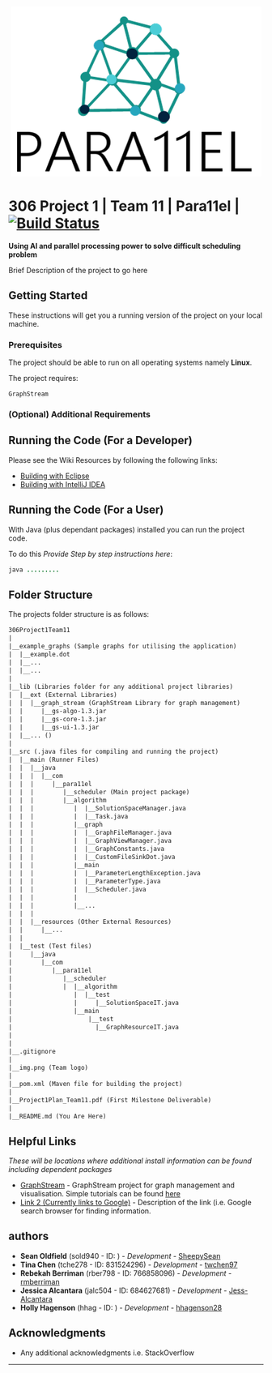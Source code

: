 <p align="center"> 
<img src="https://github.com/SheepySean/306Project1Team11/blob/master/img.png">
</p>

# 306 Project 1		|		Team 11		|		Para11el    |   [![Build Status](https://travis-ci.com/SheepySean/306Project1Team11.svg?token=uyPgVa62zwbc6MQzYwFa&branch=master)](https://travis-ci.com/SheepySean/306Project1Team11)


**Using AI and parallel processing power to solve difficult scheduling problem**

Brief Description of the project to go here

## Getting Started

These instructions will get you a running version of the project on your local machine.

### Prerequisites

The project should be able to run on all operating systems namely **Linux**.

The project requires:
```
GraphStream
```

### (Optional) Additional Requirements


## Running the Code (For a Developer)

Please see the Wiki Resources by following the following links:
* [Building with Eclipse](https://github.com/SheepySean/306Project1Team11/wiki/Building-with-Eclipse)
* [Building with IntelliJ IDEA](https://github.com/SheepySean/306Project1Team11/wiki/Building-with-IntelliJ-IDEA)

## Running the Code (For a User)

With Java (plus dependant packages) installed you can run the project code. 

To do this *Provide Step by step instructions here*:
```java
java .........
```

## Folder Structure

The projects folder structure is as follows:

```
306Project1Team11
|
|__example_graphs (Sample graphs for utilising the application)
|  |__example.dot
|  |__...
|  |__...
|  
|__lib (Libraries folder for any additional project libraries)
|  |__ext (External Libraries)
|  |  |__graph_stream (GraphStream Library for graph management)
|  |     |__gs-algo-1.3.jar
|  |     |__gs-core-1.3.jar
|  |     |__gs-ui-1.3.jar
|  |__... ()
|
|__src (.java files for compiling and running the project)
|  |__main (Runner Files)
|  |  |__java
|  |  |  |__com
|  |  |     |__para11el
|  |  |        |__scheduler (Main project package)
|  |  |        |__algorithm
|  |  |           |  |__SolutionSpaceManager.java  
|  |  |           |  |__Task.java  
|  |  |           |__graph
|  |  |           |  |__GraphFileManager.java
|  |  |           |  |__GraphViewManager.java
|  |  |           |  |__GraphConstants.java
|  |  |           |  |__CustomFileSinkDot.java
|  |  |           |__main
|  |  |           |  |__ParameterLengthException.java
|  |  |           |  |__ParameterType.java
|  |  |           |  |__Scheduler.java
|  |  |           |
|  |  |           |__...
|  |  |
|  |  |__resources (Other External Resources)
|  |     |__...
|  |
|  |__test (Test files)
|     |__java
|        |__com
|           |__para11el
|              |__scheduler 
|              |  |__algorithm
|                 |  |__test
|                 |     |__SolutionSpaceIT.java
|                 |__main
|                     |__test
|                       |__GraphResourceIT.java
|
|
|__.gitignore
|
|__img.png (Team logo)
|
|__pom.xml (Maven file for building the project)
|
|__Project1Plan_Team11.pdf (First Milestone Deliverable)
|
|__README.md (You Are Here)
```

## Helpful Links

*These will be locations where additional install information can be found including dependent packages*

*  [GraphStream](http://graphstream-project.org/) - GraphStream project for graph management and visualisation. Simple tutorials can be found [here](http://graphstream-project.org/doc/Tutorials/)
*  [Link 2 (Currently links to Google)](https://www.google.com/) - Description of the link (i.e. Google search browser for finding information.


## authors

* **Sean Oldfield** (sold940 - ID: ) - *Development* - [SheepySean](https://github.com/SheepySean)
* **Tina Chen** (tche278 - ID: 831524296) - *Development* - [twchen97](https://github.com/twchen97)
* **Rebekah Berriman** (rber798 - ID: 766858096) - *Development* - [rmberriman](https://github.com/rmberriman)
* **Jessica Alcantara** (jalc504 - ID: 684627681) - *Development* - [Jess-Alcantara](https://github.com/Jess-Alcantara)
* **Holly Hagenson** (hhag - ID: ) - *Development* - [hhagenson28](https://github.com/hhagenson28)

## Acknowledgments

* Any additional acknowledgments i.e. StackOverflow

---
